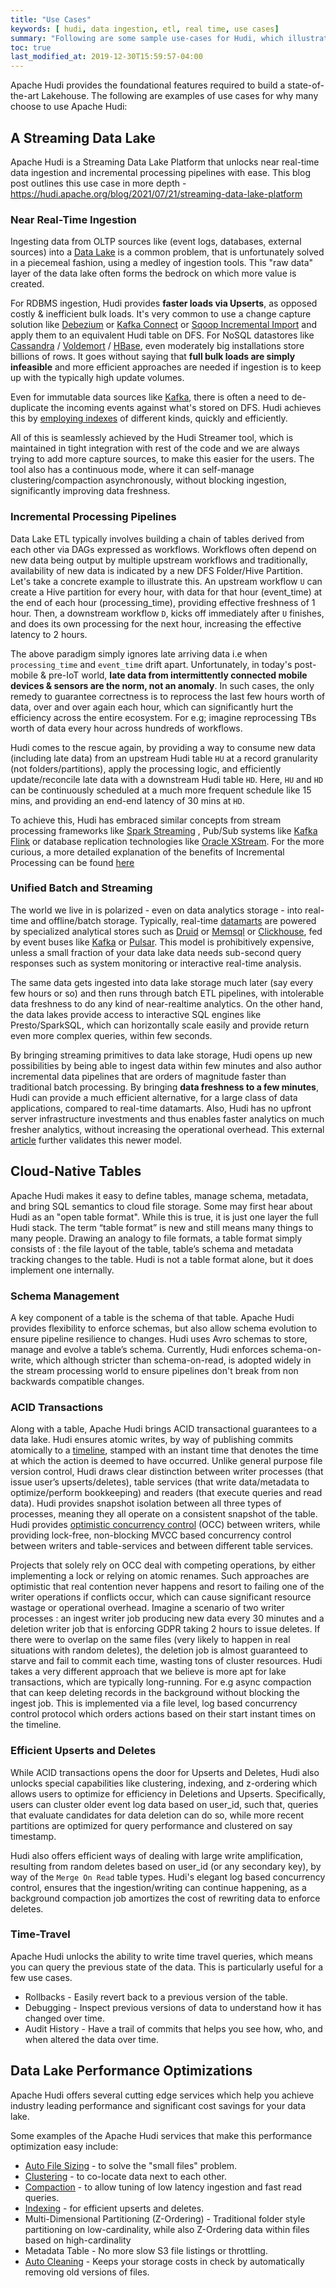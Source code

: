```yaml
---
title: "Use Cases"
keywords: [ hudi, data ingestion, etl, real time, use cases]
summary: "Following are some sample use-cases for Hudi, which illustrate the benefits in terms of faster processing & increased efficiency"
toc: true
last_modified_at: 2019-12-30T15:59:57-04:00
---
```


Apache Hudi provides the foundational features required to build a state-of-the-art Lakehouse. 
The following are examples of use cases for why many choose to use Apache Hudi:

## A Streaming Data Lake
Apache Hudi is a Streaming Data Lake Platform that unlocks near real-time data ingestion and incremental processing pipelines with ease.
This blog post outlines this use case in more depth - https://hudi.apache.org/blog/2021/07/21/streaming-data-lake-platform

### Near Real-Time Ingestion

Ingesting data from OLTP sources like (event logs, databases, external sources) into a [Data Lake](http://martinfowler.com/bliki/DataLake.html) is a common problem,
that is unfortunately solved in a piecemeal fashion, using a medley of ingestion tools. This "raw data" layer of the data lake often forms the bedrock on which
more value is created.

For RDBMS ingestion, Hudi provides __faster loads via Upserts__, as opposed costly & inefficient bulk loads. It's very common to use a change capture solution like
[Debezium](http://debezium.io/) or [Kafka Connect](https://docs.confluent.io/platform/current/connect/index) or 
[Sqoop Incremental Import](https://sqoop.apache.org/docs/1.4.2/SqoopUserGuide#_incremental_imports) and apply them to an
equivalent Hudi table on DFS. For NoSQL datastores like [Cassandra](http://cassandra.apache.org/) / [Voldemort](http://www.project-voldemort.com/voldemort/) / [HBase](https://hbase.apache.org/), 
even moderately big installations store billions of rows. It goes without saying that __full bulk loads are simply infeasible__ and more efficient approaches 
are needed if ingestion is to keep up with the typically high update volumes.

Even for immutable data sources like [Kafka](https://kafka.apache.org), there is often a need to de-duplicate the incoming events against what's stored on DFS.
Hudi achieves this by [employing indexes](http://hudi.apache.org/blog/2020/11/11/hudi-indexing-mechanisms/) of different kinds, quickly and efficiently.

All of this is seamlessly achieved by the Hudi Streamer tool, which is maintained in tight integration with rest of the code 
and we are always trying to add more capture sources, to make this easier for the users. The tool also has a continuous mode, where it
can self-manage clustering/compaction asynchronously, without blocking ingestion, significantly improving data freshness.

### Incremental Processing Pipelines

Data Lake ETL typically involves building a chain of tables derived from each other via DAGs expressed as workflows. Workflows often depend on new data being output by
multiple upstream workflows and traditionally, availability of new data is indicated by a new DFS Folder/Hive Partition.
Let's take a concrete example to illustrate this. An upstream workflow `U` can create a Hive partition for every hour, with data for that hour (event_time) at the end of each hour (processing_time), providing effective freshness of 1 hour.
Then, a downstream workflow `D`, kicks off immediately after `U` finishes, and does its own processing for the next hour, increasing the effective latency to 2 hours.

The above paradigm simply ignores late arriving data i.e when `processing_time` and `event_time` drift apart.
Unfortunately, in today's post-mobile & pre-IoT world, __late data from intermittently connected mobile devices & sensors are the norm, not an anomaly__.
In such cases, the only remedy to guarantee correctness is to reprocess the last few hours worth of data, over and over again each hour,
which can significantly hurt the efficiency across the entire ecosystem. For e.g; imagine reprocessing TBs worth of data every hour across hundreds of workflows.

Hudi comes to the rescue again, by providing a way to consume new data (including late data) from an upstream Hudi table `HU` at a record granularity (not folders/partitions),
apply the processing logic, and efficiently update/reconcile late data with a downstream Hudi table `HD`. Here, `HU` and `HD` can be continuously scheduled at a much more frequent schedule
like 15 mins, and providing an end-end latency of 30 mins at `HD`.

To achieve this, Hudi has embraced similar concepts from stream processing frameworks like [Spark Streaming](https://spark.apache.org/docs/latest/streaming-programming-guide#join-operations) , Pub/Sub systems like [Kafka](http://kafka.apache.org/documentation/#theconsumer)
[Flink](https://flink.apache.org) or database replication technologies like [Oracle XStream](https://docs.oracle.com/cd/E11882_01/server.112/e16545/xstrm_cncpt.htm#XSTRM187).
For the more curious, a more detailed explanation of the benefits of Incremental Processing can be found [here](https://www.oreilly.com/ideas/ubers-case-for-incremental-processing-on-hadoop)

### Unified Batch and Streaming

The world we live in is polarized - even on data analytics storage - into real-time and offline/batch storage. Typically, real-time [datamarts](https://en.wikipedia.org/wiki/Data_mart)
are powered by specialized analytical stores such as [Druid](http://druid.io/) or [Memsql](http://www.memsql.com/) or [Clickhouse](https://clickhouse.tech/), fed by event buses like
[Kafka](https://kafka.apache.org) or [Pulsar](https://pulsar.apache.org). This model is prohibitively expensive, unless a small fraction of your data lake data
needs sub-second query responses such as system monitoring or interactive real-time analysis.

The same data gets ingested into data lake storage much later (say every few hours or so) and then runs through batch ETL pipelines, with intolerable data freshness
to do any kind of near-realtime analytics. On the other hand, the data lakes provide access to interactive SQL engines like Presto/SparkSQL, which can horizontally scale
easily and provide return even more complex queries, within few seconds.

By bringing streaming primitives to data lake storage, Hudi opens up new possibilities by being able to ingest data within few minutes and also author incremental data
pipelines that are orders of magnitude faster than traditional batch processing. By bringing __data freshness to a few minutes__, Hudi can provide a much efficient alternative,
for a large class of data applications, compared to real-time datamarts. Also, Hudi has no upfront server infrastructure investments
and thus enables faster analytics on much fresher analytics, without increasing the operational overhead. This external [article](https://www.analyticsinsight.net/can-big-data-solutions-be-affordable/)
further validates this newer model.

## Cloud-Native Tables
Apache Hudi makes it easy to define tables, manage schema, metadata, and bring SQL semantics to cloud file storage.
Some may first hear about Hudi as an "open table format". While this is true, it is just one layer the full Hudi stack.
The term “table format” is new and still means many things to many people. Drawing an analogy to file formats, a table 
format simply consists of : the file layout of the table, table’s schema and metadata tracking changes to the table. 
Hudi is not a table format alone, but it does implement one internally. 

### Schema Management
A key component of a table is the schema of that table. Apache Hudi provides flexibility to enforce schemas, but also allow 
schema evolution to ensure pipeline resilience to changes. Hudi uses Avro schemas to store, manage and evolve a table’s 
schema. Currently, Hudi enforces schema-on-write, which although stricter than schema-on-read, is adopted widely in the 
stream processing world to ensure pipelines don't break from non backwards compatible changes.

### ACID Transactions
Along with a table, Apache Hudi brings ACID transactional guarantees to a data lake.
Hudi ensures atomic writes, by way of publishing commits atomically to a [timeline](/docs/timeline), stamped with an 
instant time that denotes the time at which the action 
is deemed to have occurred. Unlike general purpose file version control, Hudi draws clear distinction between writer processes 
(that issue user’s upserts/deletes), table services (that write data/metadata to optimize/perform bookkeeping) and readers 
(that execute queries and read data). Hudi provides snapshot isolation between all three types of processes, meaning they 
all operate on a consistent snapshot of the table. Hudi provides [optimistic concurrency control](https://cwiki.apache.org/confluence/display/HUDI/RFC+-+22+%3A+Snapshot+Isolation+using+Optimistic+Concurrency+Control+for+multi-writers) 
(OCC) between writers, while providing lock-free, non-blocking MVCC based concurrency control between writers and 
table-services and between different table services.

Projects that solely rely on OCC deal with competing operations, by either implementing a lock or relying on atomic renames. 
Such approaches are optimistic that real contention never happens and resort to failing one of the writer operations if 
conflicts occur, which can cause significant resource wastage or operational overhead. Imagine a scenario of two writer 
processes : an ingest writer job producing new data every 30 minutes and a deletion writer job that is enforcing GDPR 
taking 2 hours to issue deletes. If there were to overlap on the same files (very likely to happen in real situations 
with random deletes), the deletion job is almost guaranteed to starve and fail to commit each time, wasting tons of 
cluster resources. Hudi takes a very different approach that we believe is more apt for lake transactions, which are 
typically long-running. For e.g async compaction that can keep deleting records in the background without blocking the ingest job. 
This is implemented via a file level, log based concurrency control protocol which orders actions based on their start instant times on the timeline.

### Efficient Upserts and Deletes
While ACID transactions opens the door for Upserts and Deletes, Hudi also unlocks special capabilities like clustering, 
indexing, and z-ordering which allows users to optimize for efficiency in Deletions and Upserts. Specifically, users can 
cluster older event log data based on user_id, such that, queries that evaluate candidates for data deletion can do so, while
more recent partitions are optimized for query performance and clustered on say timestamp. 

Hudi also offers efficient ways of dealing with large write amplification, resulting from random deletes based on user_id
(or any secondary key), by way of the `Merge On Read` table types. Hudi's elegant log based concurrency control, ensures 
that the ingestion/writing can continue happening, as a background compaction job amortizes the cost of rewriting data to enforce deletes.

### Time-Travel
Apache Hudi unlocks the ability to write time travel queries, which means you can query the previous state of the data. 
This is particularly useful for a few use cases. 
- Rollbacks - Easily revert back to a previous version of the table.
- Debugging - Inspect previous versions of data to understand how it has changed over time.
- Audit History - Have a trail of commits that helps you see how, who, and when altered the data over time.

## Data Lake Performance Optimizations
Apache Hudi offers several cutting edge services which help you achieve industry leading performance and significant 
cost savings for your data lake.

Some examples of the Apache Hudi services that make this performance optimization easy include: 

- [Auto File Sizing](/docs/file_sizing) - to solve the "small files" problem.
- [Clustering](/docs/clustering) - to co-locate data next to each other.
- [Compaction](/docs/compaction) - to allow tuning of low latency ingestion and fast read queries. 
- [Indexing](indexing) - for efficient upserts and deletes.
- Multi-Dimensional Partitioning (Z-Ordering) - Traditional folder style partitioning on low-cardinality, while also 
Z-Ordering data within files based on high-cardinality
- Metadata Table - No more slow S3 file listings or throttling.
- [Auto Cleaning](hoodie_cleaner) - Keeps your storage costs in check by automatically removing old versions of files.


